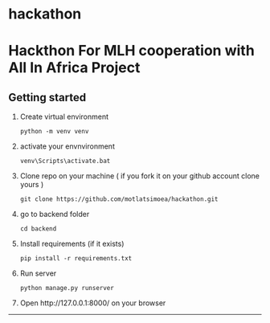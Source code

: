 # hackathon
<h1>Hackthon For MLH cooperation with All In Africa Project</h1>

<h2>Getting started</h2>
<ol>
<li>Create virtual environment

```shell
python -m venv venv
```
</li>

<li> activate your envnvironment
  
  ```shell
  venv\Scripts\activate.bat
  ```
</li>
<li>Clone repo on your machine ( if you fork it on your github account clone yours )

```shell
git clone https://github.com/motlatsimoea/hackathon.git
```
</li>

<li>go to backend folder

```shell
cd backend
```
</li>
<li>Install requirements (if it exists)

```shell
pip install -r requirements.txt
```
</li>


<li>Run server

```shell
python manage.py runserver
```
</li>
<li>
Open http://127.0.0.1:8000/ on your browser
</li>
</ol>
<hr>
